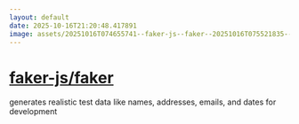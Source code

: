 ```yaml
---
layout: default
date: 2025-10-16T21:20:48.417891
image: assets/20251016T074655741--faker-js--faker--20251016T075521835--cropped.png
---
```


# [faker-js/faker](https://github.com/faker-js/faker)

generates realistic test data like names, addresses, emails, and dates for development
